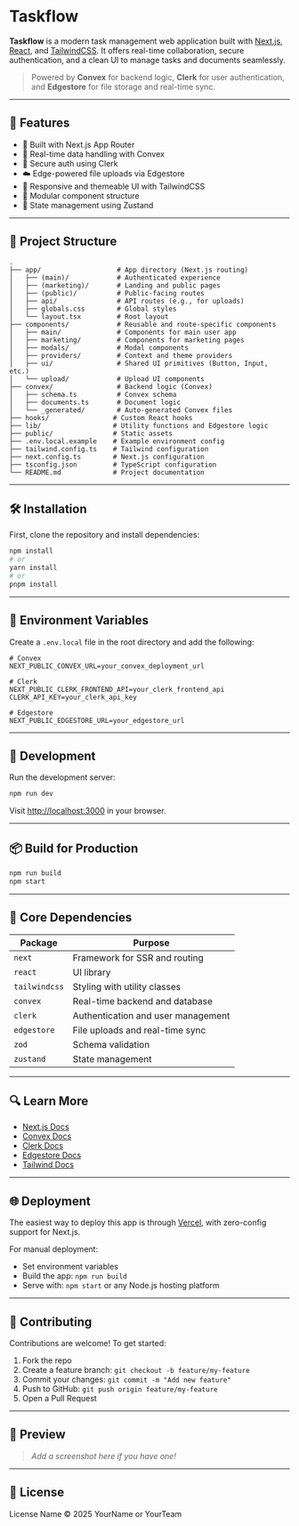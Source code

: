 # Taskflow

**Taskflow** is a modern task management web application built with [Next.js](https://nextjs.org), [React](https://reactjs.org), and [TailwindCSS](https://tailwindcss.com). It offers real-time collaboration, secure authentication, and a clean UI to manage tasks and documents seamlessly.

> Powered by **Convex** for backend logic, **Clerk** for user authentication, and **Edgestore** for file storage and real-time sync.

---

## 🚀 Features

* 🧠 Built with Next.js App Router
* 💾 Real-time data handling with Convex
* 🔐 Secure auth using Clerk
* ☁️ Edge-powered file uploads via Edgestore
* 🎨 Responsive and themeable UI with TailwindCSS
* 🧱 Modular component structure
* 🧠 State management using Zustand

---

## 📁 Project Structure

```
.
├── app/                   # App directory (Next.js routing)
│   ├── (main)/            # Authenticated experience
│   ├── (marketing)/       # Landing and public pages
│   ├── (public)/          # Public-facing routes
│   ├── api/               # API routes (e.g., for uploads)
│   ├── globals.css        # Global styles
│   └── layout.tsx         # Root layout
├── components/            # Reusable and route-specific components
│   ├── main/              # Components for main user app
│   ├── marketing/         # Components for marketing pages
│   ├── modals/            # Modal components
│   ├── providers/         # Context and theme providers
│   ├── ui/                # Shared UI primitives (Button, Input, etc.)
│   └── upload/            # Upload UI components
├── convex/                # Backend logic (Convex)
│   ├── schema.ts          # Convex schema
│   ├── documents.ts       # Document logic
│   └── _generated/        # Auto-generated Convex files
├── hooks/                # Custom React hooks
├── lib/                  # Utility functions and Edgestore logic
├── public/               # Static assets
├── .env.local.example    # Example environment config
├── tailwind.config.ts    # Tailwind configuration
├── next.config.ts        # Next.js configuration
├── tsconfig.json         # TypeScript configuration
└── README.md             # Project documentation
```

---

## 🛠️ Installation

First, clone the repository and install dependencies:

```bash
npm install
# or
yarn install
# or
pnpm install
```

---

## 🔑 Environment Variables

Create a `.env.local` file in the root directory and add the following:

```env
# Convex
NEXT_PUBLIC_CONVEX_URL=your_convex_deployment_url

# Clerk
NEXT_PUBLIC_CLERK_FRONTEND_API=your_clerk_frontend_api
CLERK_API_KEY=your_clerk_api_key

# Edgestore
NEXT_PUBLIC_EDGESTORE_URL=your_edgestore_url
```

---

## 🧪 Development

Run the development server:

```bash
npm run dev
```

Visit [http://localhost:3000](http://localhost:3000) in your browser.

---

## 📦 Build for Production

```bash
npm run build
npm start
```

---

## 🧱 Core Dependencies

| Package       | Purpose                            |
| ------------- | ---------------------------------- |
| `next`        | Framework for SSR and routing      |
| `react`       | UI library                         |
| `tailwindcss` | Styling with utility classes       |
| `convex`      | Real-time backend and database     |
| `clerk`       | Authentication and user management |
| `edgestore`   | File uploads and real-time sync    |
| `zod`         | Schema validation                  |
| `zustand`     | State management                   |

---

## 🔍 Learn More

* [Next.js Docs](https://nextjs.org/docs)
* [Convex Docs](https://docs.convex.dev)
* [Clerk Docs](https://docs.clerk.com)
* [Edgestore Docs](https://docs.edgestore.dev)
* [Tailwind Docs](https://tailwindcss.com/docs)

---

## 🌐 Deployment

The easiest way to deploy this app is through [Vercel](https://vercel.com), with zero-config support for Next.js.

For manual deployment:

* Set environment variables
* Build the app: `npm run build`
* Serve with: `npm start` or any Node.js hosting platform

---

## 🤝 Contributing

Contributions are welcome! To get started:

1. Fork the repo
2. Create a feature branch: `git checkout -b feature/my-feature`
3. Commit your changes: `git commit -m "Add new feature"`
4. Push to GitHub: `git push origin feature/my-feature`
5. Open a Pull Request

---

## 📸 Preview

> *Add a screenshot here if you have one!*

---

## 📄 License

License Name © 2025 YourName or YourTeam
